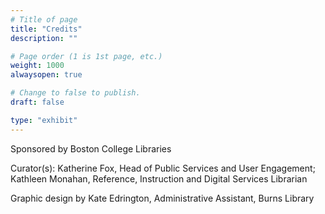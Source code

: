```yaml
---
# Title of page
title: "Credits"
description: ""

# Page order (1 is 1st page, etc.)
weight: 1000
alwaysopen: true

# Change to false to publish.
draft: false

type: "exhibit"
---
```


Sponsored by Boston College Libraries

Curator(s):
Katherine Fox, Head of Public Services and User Engagement; Kathleen Monahan, Reference, Instruction and Digital Services Librarian

Graphic design by Kate Edrington, Administrative Assistant, Burns Library


